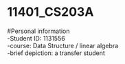 # 11401_CS203A

#Personal information  
-Student ID: 1131556  
-course: Data Structure / linear algebra  
-brief depiction: a transfer student  

